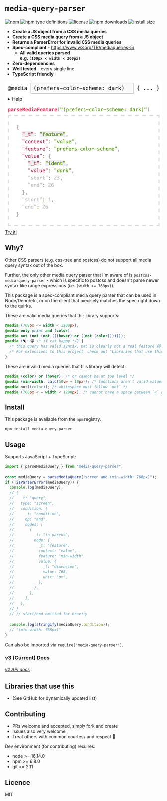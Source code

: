 # `media-query-parser`

[![npm](https://img.shields.io/npm/v/media-query-parser)](https://www.npmjs.com/package/media-query-parser)
[![npm type definitions](https://img.shields.io/npm/types/media-query-parser)](#)
[![license](https://img.shields.io/npm/l/media-query-parser)](#)
[![npm downloads](https://img.shields.io/npm/dw/media-query-parser)](https://www.npmjs.com/package/media-query-parser)
[![install size](https://packagephobia.com/badge?p=media-query-parser)](https://packagephobia.com/result?p=media-query-parser)

- **Create a JS object from a CSS media queries**
- **Create a CSS media query from a JS object**
- **Returns a ParserError for invalid CSS media queries**
- **Spec-compliant** - https://www.w3.org/TR/mediaqueries-5/
  - **All valid queries parsed  
    e.g. `(100px < width < 200px)`**
- **Zero-dependencies**
- **Well tested** - every single line
- **TypeScript friendly**

![demo](demo.png)  
[Try it!](https://tbjgolden.github.io/media-query-parser/playground/)

## Why?

Other CSS parsers (e.g. css-tree and postcss) do not support all media query syntax out of the box.

Further, the only other media query parser that I'm aware of is `postcss-media-query-parser` - which
is specific to postcss and doesn't parse newer syntax like range expressions (i.e.
`(width >= 768px)`).

This package is a spec-compliant media query parser that can be used in Node/Deno/etc, or on the
client that precisely matches the spec right down to the quirks.

These are valid media queries that this library supports:

```css
@media (768px <= width < 1200px);
@media only print and (color);
@media not (not (not (((hover) or ((not (color)))))));
@media (🐈: 😸 /* if cat happy */) {
  /* this query has valid syntax, but is clearly not a real feature 😿 */
  /* For extensions to this project, check out "Libraries that use this" at the bottom of this README */
}
```

These are invalid media queries that this library will detect:

```css
@media (color) or (hover); /* or cannot be at top level */
@media (min-width: calc(50vw + 10px)); /* functions aren't valid values */
@media not((color)); /* whitespace must follow `not` */
@media (768px < = width < 1200px); /* cannot have a space between `<` and `=` */
```

## Install

This package is available from the `npm` registry.

```sh
npm install media-query-parser
```

## Usage

Supports JavaScript + TypeScript:

```ts
import { parseMediaQuery } from "media-query-parser";

const mediaQuery = parseMediaQuery("screen and (min-width: 768px)");
if (!isParserError(mediaQuery)) {
  console.log(mediaQuery);
  // {
  //   _t: "query",
  //   type: "screen",
  //   condition: {
  //     _t: "condition",
  //     op: "and",
  //     nodes: [
  //       {
  //         _t: "in-parens",
  //         node: {
  //           _t: "feature",
  //           context: "value",
  //           feature: "min-width",
  //           value: {
  //             _t: "dimension",
  //             value: 768,
  //             unit: "px",
  //           },
  //         },
  //       },
  //     ],
  //   },
  // }
  // // start/end omitted for brevity

  console.log(stringify(mediaQuery.condition));
  // "(min-width: 768px)"
}
```

Can also be imported via `require("media-query-parser")`.

### [**v3 (Current) Docs**](https://tbjgolden.github.io/media-query-parser/)

###### [_v2 API docs_](https://github.com/tbjgolden/media-query-parser/tree/v2.0.2/docs/api#functions)

## Libraries that use this

- (See GitHub for dynamically updated list)

## Contributing

- PRs welcome and accepted, simply fork and create
- Issues also very welcome
- Treat others with common courtesy and respect 🤝

Dev environment (for contributing) requires:

- node >= 16.14.0
- npm >= 6.8.0
- git >= 2.11

## Licence

MIT
